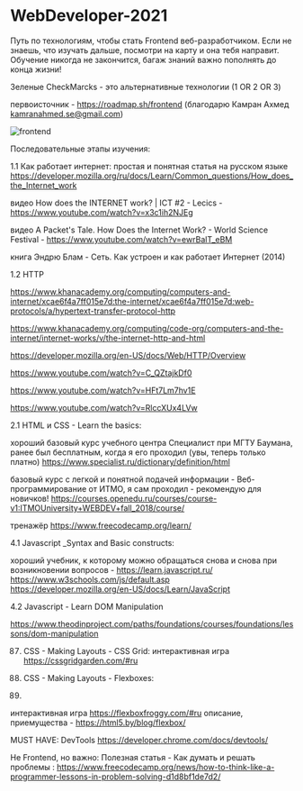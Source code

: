 # WebDeveloper-2021

Путь по технологиям, чтобы стать Frontend веб-разработчиком.
Если не знаешь, что изучать дальше, посмотри на карту и она тебя направит. 
Обучение никогда не закончится, багаж знаний важно пополнять до конца жизни!

Зеленые CheckMarcks - это альтернативные технологии (1 OR 2 OR 3)

первоисточник - https://roadmap.sh/frontend (благодарю Камран Ахмед <kamranahmed.se@gmail.com>)

![frontend](https://user-images.githubusercontent.com/34003808/113473562-aa140f00-9483-11eb-8adf-c942de35b5d4.png)

Последовательные этапы изучения:

1.1 Как работает интернет:
простая и понятная статья на русском языке https://developer.mozilla.org/ru/docs/Learn/Common_questions/How_does_the_Internet_work 

 видео How does the INTERNET work? | ICT #2 - Lecics -  https://www.youtube.com/watch?v=x3c1ih2NJEg 
 
 видео A Packet's Tale. How Does the Internet Work? - World Science Festival - https://www.youtube.com/watch?v=ewrBalT_eBM 
 
 книга Эндрю Блам - Сеть. Как устроен и как работает Интернет (2014)
 
 1.2 HTTP
 
 https://www.khanacademy.org/computing/computers-and-internet/xcae6f4a7ff015e7d:the-internet/xcae6f4a7ff015e7d:web-protocols/a/hypertext-transfer-protocol-http
 
 https://www.khanacademy.org/computing/code-org/computers-and-the-internet/internet-works/v/the-internet-http-and-html
 
 https://developer.mozilla.org/en-US/docs/Web/HTTP/Overview
 
 https://www.youtube.com/watch?v=C_QZtajkDf0
 
 https://www.youtube.com/watch?v=HFt7Lm7hv1E
 
 https://www.youtube.com/watch?v=RlccXUx4LVw

2.1 HTML и CSS - Learn the basics:

хороший базовый курс учебного центра Специалист при МГТУ Баумана, ранее был бесплатным, когда я его проходил (увы, теперь только платно) 
https://www.specialist.ru/dictionary/definition/html

базовый курс с легкой и понятной подачей информации -  Веб-программирование от ИТМО, я сам проходил - рекомендую для новичков! https://courses.openedu.ru/courses/course-v1:ITMOUniversity+WEBDEV+fall_2018/course/

тренажёр https://www.freecodecamp.org/learn/

4.1 Javascript _Syntax and Basic constructs:

хороший учебник, к которому можно обращаться снова и снова при возникновении вопросов - https://learn.javascript.ru/ 
https://www.w3schools.com/js/default.asp
https://developer.mozilla.org/en-US/docs/Learn/JavaScript

4.2 Javascript - Learn DOM Manipulation

https://www.theodinproject.com/paths/foundations/courses/foundations/lessons/dom-manipulation

87. CSS - Making Layouts - CSS Grid:
интерактивная игра https://cssgridgarden.com/#ru

88. CSS - Making Layouts - Flexboxes:
89. 
интерактивная игра https://flexboxfroggy.com/#ru
описание, приемущества - https://html5.by/blog/flexbox/

MUST HAVE:
DevTools https://developer.chrome.com/docs/devtools/

Не Frontend, но важно:
Полезная статья - Как думать и решать проблемы :
https://www.freecodecamp.org/news/how-to-think-like-a-programmer-lessons-in-problem-solving-d1d8bf1de7d2/


